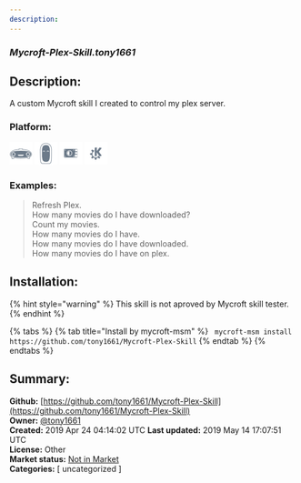 ```yaml
---
description: 
---
```


### _Mycroft-Plex-Skill.tony1661_  
## Description:  
A custom Mycroft skill I created to control my plex server.  
  
### Platform:  
 ![Mark I](../.gitbook/assets/mark-1-icon.png)  ![Mark II](../.gitbook/assets/mark-2-icon.png)  ![Picroft](../.gitbook/assets/picroft-icon.png)  ![plasmoid](../.gitbook/assets/kde.png)   
### Examples:  
> Refresh Plex.  
> How many movies do I have downloaded?  
> Count my movies.  
> How many movies do I have.  
> How many movies do I have downloaded.  
> How many movies do I have on plex.  
  
## Installation:  
{% hint style="warning" %}
This skill is not aproved by Mycroft skill tester.
{% endhint %}
    
{% tabs %}
{% tab title="Install by mycroft-msm" %}
``` mycroft-msm install https://github.com/tony1661/Mycroft-Plex-Skill```
{% endtab %}
  {% endtabs %}
    
## Summary:  
**Github:** [https://github.com/tony1661/Mycroft-Plex-Skill](https://github.com/tony1661/Mycroft-Plex-Skill)  
**Owner:** [@tony1661](https://github.com/tony1661)  
**Created:** 2019 Apr 24 04:14:02 UTC  **Last updated:** 2019 May 14 17:07:51 UTC  
**License:** Other  
**Market status:** [Not in Market](https://market.mycroft.ai/skill/)  
**Categories:** [ uncategorized ]   
